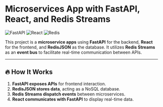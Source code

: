 # Microservices App with FastAPI, React, and Redis Streams

![FastAPI](https://img.shields.io/badge/FastAPI-009688?style=for-the-badge&logo=fastapi&logoColor=white) ![React](https://img.shields.io/badge/React-20232A?style=for-the-badge&logo=react&logoColor=61DAFB) ![Redis](https://img.shields.io/badge/Redis-DC382D?style=for-the-badge&logo=redis&logoColor=white)

This project is a **microservice apps** using **FastAPI** for the backend, **React** for the frontend, and **RedisJSON** as the database. It utilizes **Redis Streams** as an **event bus** to facilitate real-time communication between APIs.

---


## 🔥 How It Works
1. **FastAPI exposes APIs** for frontend interaction.  
2. **RedisJSON stores data**, acting as a NoSQL database.  
3. **Redis Streams dispatch events** between microservices.  
4. **React communicates with FastAPI** to display real-time data.  



